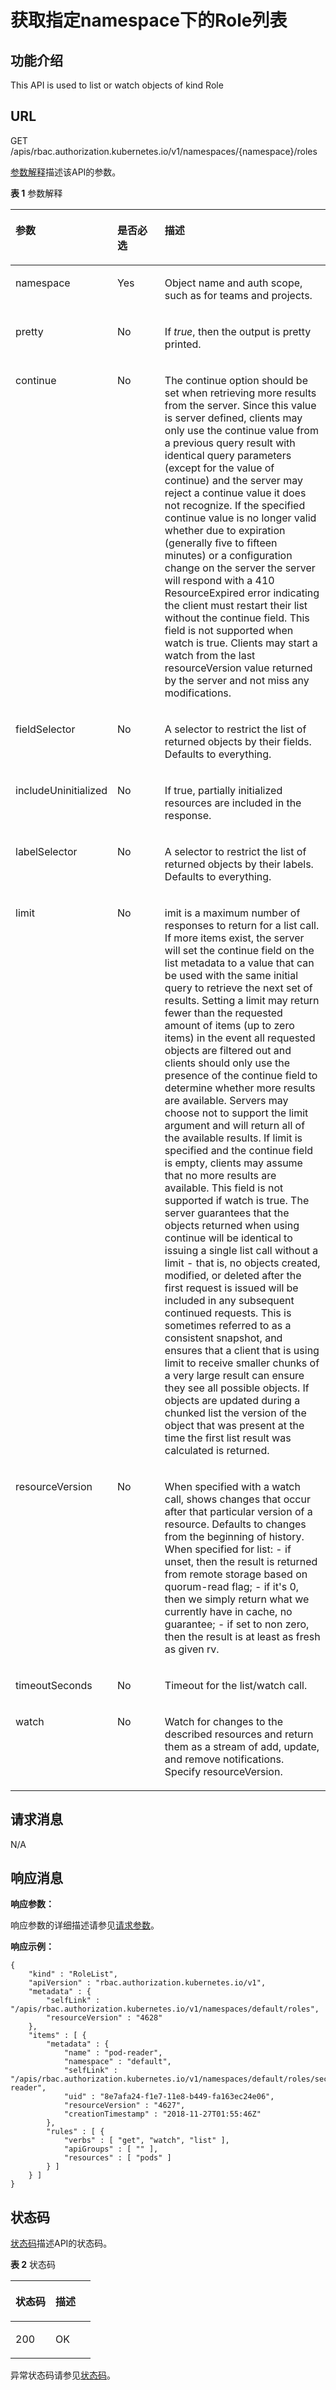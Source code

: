 # 获取指定namespace下的Role列表<a name="cce_02_0308"></a>

## 功能介绍<a name="section470184725212"></a>

This API is used to list or watch objects of kind Role

## URL<a name="section7759175820526"></a>

GET /apis/rbac.authorization.kubernetes.io/v1/namespaces/\{namespace\}/roles

[参数解释](#d0e42906)描述该API的参数。

**表 1**  参数解释

<a name="d0e42906"></a>
<table><thead align="left"><tr id="row10640301"><th class="cellrowborder" valign="top" width="22.220000000000002%" id="mcps1.2.4.1.1"><p id="p65652297517"><a name="p65652297517"></a><a name="p65652297517"></a>参数</p>
</th>
<th class="cellrowborder" valign="top" width="17.169999999999998%" id="mcps1.2.4.1.2"><p id="p165661629135114"><a name="p165661629135114"></a><a name="p165661629135114"></a>是否必选</p>
</th>
<th class="cellrowborder" valign="top" width="60.61%" id="mcps1.2.4.1.3"><p id="p14567629115114"><a name="p14567629115114"></a><a name="p14567629115114"></a>描述</p>
</th>
</tr>
</thead>
<tbody><tr id="row19095777"><td class="cellrowborder" valign="top" width="22.220000000000002%" headers="mcps1.2.4.1.1 "><p id="p3254085"><a name="p3254085"></a><a name="p3254085"></a>namespace</p>
</td>
<td class="cellrowborder" valign="top" width="17.169999999999998%" headers="mcps1.2.4.1.2 "><p id="p62254326"><a name="p62254326"></a><a name="p62254326"></a>Yes</p>
</td>
<td class="cellrowborder" valign="top" width="60.61%" headers="mcps1.2.4.1.3 "><p id="p9435611"><a name="p9435611"></a><a name="p9435611"></a>Object name and auth scope, such as for teams and projects.</p>
</td>
</tr>
<tr id="row17444155317311"><td class="cellrowborder" valign="top" width="22.220000000000002%" headers="mcps1.2.4.1.1 "><p id="p1527614510417"><a name="p1527614510417"></a><a name="p1527614510417"></a>pretty</p>
</td>
<td class="cellrowborder" valign="top" width="17.169999999999998%" headers="mcps1.2.4.1.2 "><p id="p8277205448"><a name="p8277205448"></a><a name="p8277205448"></a>No</p>
</td>
<td class="cellrowborder" valign="top" width="60.61%" headers="mcps1.2.4.1.3 "><p id="p72781353412"><a name="p72781353412"></a><a name="p72781353412"></a>If <em id="i202791455417"><a name="i202791455417"></a><a name="i202791455417"></a>true</em>, then the output is pretty printed.</p>
</td>
</tr>
<tr id="row20522133618302"><td class="cellrowborder" valign="top" width="22.220000000000002%" headers="mcps1.2.4.1.1 "><p id="p1522836153011"><a name="p1522836153011"></a><a name="p1522836153011"></a>continue</p>
</td>
<td class="cellrowborder" valign="top" width="17.169999999999998%" headers="mcps1.2.4.1.2 "><p id="p10523163603012"><a name="p10523163603012"></a><a name="p10523163603012"></a>No</p>
</td>
<td class="cellrowborder" valign="top" width="60.61%" headers="mcps1.2.4.1.3 "><p id="p1852311367308"><a name="p1852311367308"></a><a name="p1852311367308"></a>The continue option should be set when retrieving more results from the server. Since this value is server defined, clients may only use the continue value from a previous query result with identical query parameters (except for the value of continue) and the server may reject a continue value it does not recognize. If the specified continue value is no longer valid whether due to expiration (generally five to fifteen minutes) or a configuration change on the server the server will respond with a 410 ResourceExpired error indicating the client must restart their list without the continue field. This field is not supported when watch is true. Clients may start a watch from the last resourceVersion value returned by the server and not miss any modifications.</p>
</td>
</tr>
<tr id="row624413343302"><td class="cellrowborder" valign="top" width="22.220000000000002%" headers="mcps1.2.4.1.1 "><p id="p13244133414304"><a name="p13244133414304"></a><a name="p13244133414304"></a>fieldSelector</p>
</td>
<td class="cellrowborder" valign="top" width="17.169999999999998%" headers="mcps1.2.4.1.2 "><p id="p624483412306"><a name="p624483412306"></a><a name="p624483412306"></a>No</p>
</td>
<td class="cellrowborder" valign="top" width="60.61%" headers="mcps1.2.4.1.3 "><p id="p133181535135111"><a name="p133181535135111"></a><a name="p133181535135111"></a>A selector to restrict the list of returned objects by their fields. Defaults to everything.</p>
</td>
</tr>
<tr id="row17811636"><td class="cellrowborder" valign="top" width="22.220000000000002%" headers="mcps1.2.4.1.1 "><p id="p33456451"><a name="p33456451"></a><a name="p33456451"></a>includeUninitialized</p>
</td>
<td class="cellrowborder" valign="top" width="17.169999999999998%" headers="mcps1.2.4.1.2 "><p id="p25618043"><a name="p25618043"></a><a name="p25618043"></a>No</p>
</td>
<td class="cellrowborder" valign="top" width="60.61%" headers="mcps1.2.4.1.3 "><p id="p78266485518"><a name="p78266485518"></a><a name="p78266485518"></a>If true, partially initialized resources are included in the response.</p>
</td>
</tr>
<tr id="row726513605214"><td class="cellrowborder" valign="top" width="22.220000000000002%" headers="mcps1.2.4.1.1 "><p id="p32651362529"><a name="p32651362529"></a><a name="p32651362529"></a>labelSelector</p>
</td>
<td class="cellrowborder" valign="top" width="17.169999999999998%" headers="mcps1.2.4.1.2 "><p id="p42651667523"><a name="p42651667523"></a><a name="p42651667523"></a>No</p>
</td>
<td class="cellrowborder" valign="top" width="60.61%" headers="mcps1.2.4.1.3 "><p id="p026514655219"><a name="p026514655219"></a><a name="p026514655219"></a>A selector to restrict the list of returned objects by their labels. Defaults to everything.</p>
</td>
</tr>
<tr id="row12294495524"><td class="cellrowborder" valign="top" width="22.220000000000002%" headers="mcps1.2.4.1.1 "><p id="p8294159145215"><a name="p8294159145215"></a><a name="p8294159145215"></a>limit</p>
</td>
<td class="cellrowborder" valign="top" width="17.169999999999998%" headers="mcps1.2.4.1.2 "><p id="p62944918527"><a name="p62944918527"></a><a name="p62944918527"></a>No</p>
</td>
<td class="cellrowborder" valign="top" width="60.61%" headers="mcps1.2.4.1.3 "><p id="p11862958175215"><a name="p11862958175215"></a><a name="p11862958175215"></a>imit is a maximum number of responses to return for a list call. If more items exist, the server will set the continue field on the list metadata to a value that can be used with the same initial query to retrieve the next set of results. Setting a limit may return fewer than the requested amount of items (up to zero items) in the event all requested objects are filtered out and clients should only use the presence of the continue field to determine whether more results are available. Servers may choose not to support the limit argument and will return all of the available results. If limit is specified and the continue field is empty, clients may assume that no more results are available. This field is not supported if watch is true. The server guarantees that the objects returned when using continue will be identical to issuing a single list call without a limit - that is, no objects created, modified, or deleted after the first request is issued will be included in any subsequent continued requests. This is sometimes referred to as a consistent snapshot, and ensures that a client that is using limit to receive smaller chunks of a very large result can ensure they see all possible objects. If objects are updated during a chunked list the version of the object that was present at the time the first list result was calculated is returned.</p>
</td>
</tr>
<tr id="row1217618188539"><td class="cellrowborder" valign="top" width="22.220000000000002%" headers="mcps1.2.4.1.1 "><p id="p917681815533"><a name="p917681815533"></a><a name="p917681815533"></a>resourceVersion</p>
</td>
<td class="cellrowborder" valign="top" width="17.169999999999998%" headers="mcps1.2.4.1.2 "><p id="p717619188537"><a name="p717619188537"></a><a name="p717619188537"></a>No</p>
</td>
<td class="cellrowborder" valign="top" width="60.61%" headers="mcps1.2.4.1.3 "><p id="p1117618181532"><a name="p1117618181532"></a><a name="p1117618181532"></a>When specified with a watch call, shows changes that occur after that particular version of a resource. Defaults to changes from the beginning of history. When specified for list: - if unset, then the result is returned from remote storage based on quorum-read flag; - if it's 0, then we simply return what we currently have in cache, no guarantee; - if set to non zero, then the result is at least as fresh as given rv.</p>
</td>
</tr>
<tr id="row262411209533"><td class="cellrowborder" valign="top" width="22.220000000000002%" headers="mcps1.2.4.1.1 "><p id="p1062419204531"><a name="p1062419204531"></a><a name="p1062419204531"></a>timeoutSeconds</p>
</td>
<td class="cellrowborder" valign="top" width="17.169999999999998%" headers="mcps1.2.4.1.2 "><p id="p10624172015313"><a name="p10624172015313"></a><a name="p10624172015313"></a>No</p>
</td>
<td class="cellrowborder" valign="top" width="60.61%" headers="mcps1.2.4.1.3 "><p id="p106249202539"><a name="p106249202539"></a><a name="p106249202539"></a>Timeout for the list/watch call.</p>
</td>
</tr>
<tr id="row15910162255313"><td class="cellrowborder" valign="top" width="22.220000000000002%" headers="mcps1.2.4.1.1 "><p id="p18910822105320"><a name="p18910822105320"></a><a name="p18910822105320"></a>watch</p>
</td>
<td class="cellrowborder" valign="top" width="17.169999999999998%" headers="mcps1.2.4.1.2 "><p id="p991015228539"><a name="p991015228539"></a><a name="p991015228539"></a>No</p>
</td>
<td class="cellrowborder" valign="top" width="60.61%" headers="mcps1.2.4.1.3 "><p id="p129103228535"><a name="p129103228535"></a><a name="p129103228535"></a>Watch for changes to the described resources and return them as a stream of add, update, and remove notifications. Specify resourceVersion.</p>
</td>
</tr>
</tbody>
</table>

## 请求消息<a name="section18662134312520"></a>

N/A

## 响应消息<a name="section1125154334817"></a>

**响应参数：**

响应参数的详细描述请参见[请求参数](创建Role.md#d0e42951)。

**响应示例：**

```
{
    "kind" : "RoleList",
    "apiVersion" : "rbac.authorization.kubernetes.io/v1",
    "metadata" : {
        "selfLink" : "/apis/rbac.authorization.kubernetes.io/v1/namespaces/default/roles",
        "resourceVersion" : "4628"
    },
    "items" : [ {
        "metadata" : {
            "name" : "pod-reader",
            "namespace" : "default",
            "selfLink" : "/apis/rbac.authorization.kubernetes.io/v1/namespaces/default/roles/secret-reader",
            "uid" : "8e7afa24-f1e7-11e8-b449-fa163ec24e06",
            "resourceVersion" : "4627",
            "creationTimestamp" : "2018-11-27T01:55:46Z"
        },
        "rules" : [ {
            "verbs" : [ "get", "watch", "list" ],
            "apiGroups" : [ "" ],
            "resources" : [ "pods" ]
        } ]
    } ]
}
```

## 状态码<a name="section991874063016"></a>

[状态码](#d0e43055)描述API的状态码。

**表 2**  状态码

<a name="d0e43055"></a>
<table><thead align="left"><tr id="row20813512"><th class="cellrowborder" valign="top" width="50%" id="mcps1.2.3.1.1"><p id="p8172937"><a name="p8172937"></a><a name="p8172937"></a>状态码</p>
</th>
<th class="cellrowborder" valign="top" width="50%" id="mcps1.2.3.1.2"><p id="p58028199"><a name="p58028199"></a><a name="p58028199"></a>描述</p>
</th>
</tr>
</thead>
<tbody><tr id="row2663689"><td class="cellrowborder" valign="top" width="50%" headers="mcps1.2.3.1.1 "><p id="p14432280"><a name="p14432280"></a><a name="p14432280"></a>200</p>
</td>
<td class="cellrowborder" valign="top" width="50%" headers="mcps1.2.3.1.2 "><p id="p105909395615"><a name="p105909395615"></a><a name="p105909395615"></a>OK</p>
</td>
</tr>
</tbody>
</table>

异常状态码请参见[状态码](状态码.md)。

